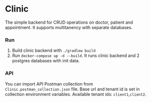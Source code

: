 # Clinic

The simple backend for CRUD operations on doctor, patient and appointment. It supports multitanency with separate databases.  

### Run
1. Build clinic backend with `./gradlew build`
2. Run `docker-compose up -d --build`. It runs clinic backend and 2 postgres databases with init data.


### API
You can import API Postman collection from `Clinic.postman_collection.json` file. Base url and tenant id is set in collection environment variables. Available tenant ids: `client1`,`client2`.
